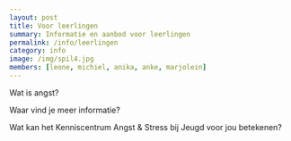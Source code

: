 ```yaml
---
layout: post
title: Voor leerlingen
summary: Informatie en aanbod voor leerlingen
permalink: /info/leerlingen
category: info
image: /img/spil4.jpg
members: [leone, michiel, anika, anke, marjolein]
---
```


Wat is angst? 

Waar vind je meer informatie?

Wat kan het Kenniscentrum Angst & Stress bij Jeugd voor jou betekenen?  
